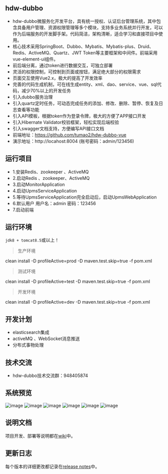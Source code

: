 ## hdw-dubbo
- hdw-dubbo微服务化开发平台，具有统一授权、认证后台管理系统，其中包含具备用户管理、资源权限管理等多个模块，支持多业务系统并行开发，可以作为后端服务的开发脚手架。代码简洁，架构清晰，适合学习和直接项目中使用。
- 核心技术采用SpringBoot、Dubbo、Mybatis、Mybatis-plus、Druid、Redis、ActiveMQ、Quartz、JWT Token等主要框架和中间件。前端采用vue-element-ui组件。
- 前后端分离，通过token进行数据交互，可独立部署
- 灵活的权限控制，可控制到页面或按钮，满足绝大部分的权限需求
- 页面交互使用Vue2.x，极大的提高了开发效率
- 完善的代码生成机制，可在线生成entity、xml、dao、service、vue、sql代码，减少70%以上的开发任务
- 引入dubbo服务治理
- 引入quartz定时任务，可动态完成任务的添加、修改、删除、暂停、恢复及日志查看等功能
- 引入API模板，根据token作为登录令牌，极大的方便了APP接口开发
- 引入Hibernate Validator校验框架，轻松实现后端校验
- 引入swagger文档支持，方便编写API接口文档
- 前端地址：https://github.com/tumao2/hdw-dubbo-vue
- 演示地址：http://locahost:8004 (账号密码：admin/123456)


## 运行项目
- 1.安装Redis、zookeeper 、ActiveMQ
- 2.启动Redis 、zookeeper、ActiveMQ
- 3.启动MonitorApplication
- 4.启动UpmsServiceApplication
- 5.等待UpmsServiceApplication完全启动后，启动UpmsWebApplication
- 6.默认用户
用户名：admin
密码：123456
- 7.启动前端

## 运行环境
`jdk8 + tomcat8.5`或以上！

> 生产环境

 clean install -D profileActive=prod -D maven.test.skip=true -f pom.xml

> 测试环境

 clean install -D profileActive=test -D maven.test.skip=true -f pom.xml

> 开发环境

 clean install -D profileActive=dev -D maven.test.skip=true -f pom.xml

## 开发计划
- elasticsearch集成
- activeMQ 、WebSocket消息推送
- 分布式事物处理

## 技术交流
- hdw-dubbo技术交流群：948405874

## 系统预览
![image](https://github.com/tumao2/hdw-dubbo/blob/master/img/QQ%E6%88%AA%E5%9B%BE20181219204905.png)
![image](https://github.com/tumao2/hdw-dubbo/blob/master/img/QQ%E6%88%AA%E5%9B%BE20181219210136.png)
![image](https://github.com/tumao2/hdw-dubbo/blob/master/img/QQ%E6%88%AA%E5%9B%BE20181219210210.png)
![image](https://github.com/tumao2/hdw-dubbo/blob/master/img/QQ%E6%88%AA%E5%9B%BE20181219210441.png)
![image](https://github.com/tumao2/hdw-dubbo/blob/master/img/QQ%E6%88%AA%E5%9B%BE20181219210502.png)
![image](https://github.com/tumao2/hdw-dubbo/blob/master/img/hdw-dubbo%E6%8A%80%E6%9C%AF%E4%BA%A4%E6%B5%81%E7%BE%A4%E7%BE%A4%E4%BA%8C%E7%BB%B4%E7%A0%81.png)



## 说明文档
项目开发、部署等说明都在[wiki](https://github.com/tumao2/hdw-dubbo/wiki)中。


## 更新日志
每个版本的详细更改都记录在[release notes](https://github.com/tumao2/hdw-dubbo/releases)中。
